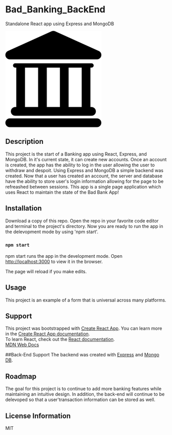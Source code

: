 # Bad_Banking_BackEnd
Standalone React app using Express and MongoDB

<img src= "public/bank.png" width='300'/>


## Description
This project is the start of a Banking app using React, Express, and MongoDB. In it's current state, it can create new accounts. Once an account is created, the app has the ability to log in the user allowing the user to withdraw and despoit. Using Express and MongoDB a simple backend was created. Now that a user has created an account, the server and database have the ability to store user's login information allowing for the page to be refreashed between sessions. This app is a single page application which uses React to maintain the state of the Bad Bank App!


## Installation 
Download a copy of this repo. Open the repo in your favorite code editor and terminal to the project's directory. Now you are ready to run the app in the delevopment mode by using 'npm start'.


### `npm start`

npm start runs the app in the development mode.
Open [http://localhost:3000](http://localhost:3000) to view it in the browser.

The page will reload if you make edits.


## Usage
This project is an example of a form that is universal across many platforms. 

## Support
This project was bootstrapped with [Create React App](https://github.com/facebook/create-react-app).
You can learn more in the [Create React App documentation](https://facebook.github.io/create-react-app/docs/getting-started).\
To learn React, check out the [React documentation](https://reactjs.org/).\
[MDN Web Docs](https://developer.mozilla.org/en-US/docs/Web/JavaScript)

##Back-End Support
The backend was created with [Express](https://expressjs.com/en/api.html) and [Mongo DB](https://docs.mongodb.com/manual/).


## Roadmap
The goal for this project is to continue to add more banking features while maintaining an intuitive design. In addition, the back-end will continue to be delevoped so that a user'transaction information can be stored as well.

## License Information
MIT
